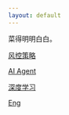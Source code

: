 ```yaml
---
layout: default
---
```


菜得明明白白。

[风控策略](./RiskMng.html)

[AI Agent](./AI.html)

[深度学习](./deeplearning.html)

[Eng](./Eng.html)

